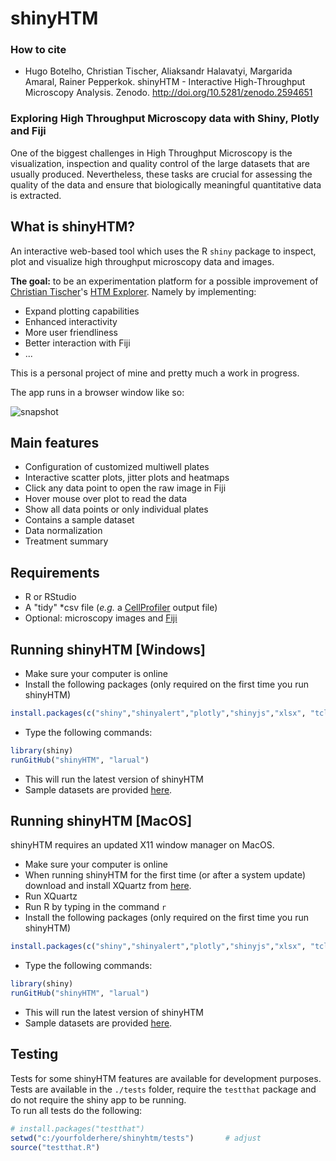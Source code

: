 # shinyHTM

### How to cite

- Hugo Botelho, Christian Tischer, Aliaksandr Halavatyi, Margarida Amaral, Rainer Pepperkok. shinyHTM - Interactive High-Throughput Microscopy Analysis. Zenodo. http://doi.org/10.5281/zenodo.2594651

### Exploring High Throughput Microscopy data with Shiny, Plotly and Fiji

One of the biggest challenges in High Throughput Microscopy is the visualization, inspection and quality control of the large datasets that are usually produced. Nevertheless, these tasks are crucial for assessing the quality of the data and ensure that biologically meaningful quantitative data is extracted.


## What is shinyHTM?

An interactive web-based tool which uses the R ``shiny`` package to inspect, plot and visualize high throughput microscopy data and images.

**The goal:**  to be an experimentation platform for a possible improvement of [Christian Tischer](https://www.embl.de/services/core_facilities/almf/members/index.php?s_personId=CP-60005645)'s [HTM Explorer](https://github.com/tischi/HTM_Explorer). Namely by implementing:

* Expand plotting capabilities 
* Enhanced interactivity 
* More user friendliness 
* Better interaction with Fiji
* ...

This is a personal project of mine and pretty much a work in progress.

The app runs in   a browser window like so:

![snapshot](https://github.com/hmbotelho/shinyHTM/blob/master/snapshot.jpg)


## Main features
* Configuration of customized multiwell plates
* Interactive scatter plots, jitter plots and heatmaps
* Click any data point to open the raw image in Fiji
* Hover mouse over plot to read the data
* Show all data points or only individual plates
* Contains a sample dataset
* Data normalization
* Treatment summary


## Requirements
* R or RStudio
* A "tidy" *csv file (_e.g._ a [CellProfiler](http://cellprofiler.org/) output file)
* Optional: microscopy images and [Fiji](https://fiji.sc/)


## Running shinyHTM [Windows]
* Make sure your computer is online  
* Install the following packages (only required on the first time you run shinyHTM)  
```r
install.packages(c("shiny","shinyalert","plotly","shinyjs","xlsx", "tcltk", "RJSONIO", "rjson", "DT"))
```
* Type the following commands:  
```r
library(shiny)
runGitHub("shinyHTM", "larual")
```
* This will run the latest version of shinyHTM  
* Sample datasets are provided [here](https://github.com/hmbotelho/sample_data).  



## Running shinyHTM [MacOS]
shinyHTM requires an updated X11 window manager on MacOS.  
* Make sure your computer is online  
* When running shinyHTM for the first time (or after a system update) download and install XQuartz from [here](https://www.xquartz.org/).  
* Run XQuartz  
* Run R by typing in the command `r`  
* Install the following packages (only required on the first time you run shinyHTM)  
```r
install.packages(c("shiny","shinyalert","plotly","shinyjs","xlsx", "tcltk", "RJSONIO", "rjson", "DT"))
```
* Type the following commands:  
```r
library(shiny)
runGitHub("shinyHTM", "larual")
```
* This will run the latest version of shinyHTM  
* Sample datasets are provided [here](https://github.com/hmbotelho/sample_data).  


## Testing
Tests for some shinyHTM features are available for development purposes.  
Tests are available in the `./tests` folder, require the `testthat` package and do not require the shiny app to be running.  
To run all tests do the following:  
```r
# install.packages("testthat")
setwd("c:/yourfolderhere/shinyhtm/tests")       # adjust
source("testthat.R")
```
